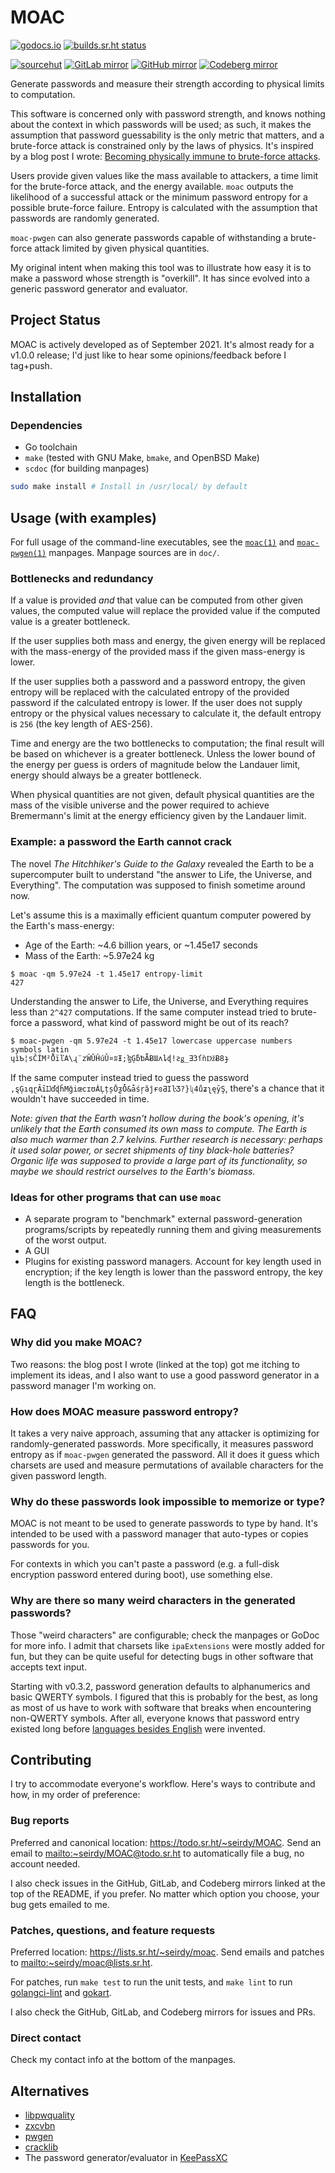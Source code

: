 MOAC
====

[![godocs.io](https://godocs.io/git.sr.ht/~seirdy/moac?status.svg)](https://godocs.io/git.sr.ht/~seirdy/moac) [![builds.sr.ht status](https://builds.sr.ht/~seirdy/moac.svg)](https://builds.sr.ht/~seirdy/moac)

[![sourcehut](https://img.shields.io/badge/repository-sourcehut-lightgrey.svg?logo=data:image/svg+xml;base64,PHN2ZyBmaWxsPSIjZmZmIiB2aWV3Qm94PSIwIDAgNTEyIDUxMiIgeG1sbnM9Imh0dHA6Ly93d3cudzMub3JnLzIwMDAvc3ZnIj48cGF0aCBkPSJNMjU2IDhDMTE5IDggOCAxMTkgOCAyNTZzMTExIDI0OCAyNDggMjQ4IDI0OC0xMTEgMjQ4LTI0OFMzOTMgOCAyNTYgOHptMCA0NDhjLTExMC41IDAtMjAwLTg5LjUtMjAwLTIwMFMxNDUuNSA1NiAyNTYgNTZzMjAwIDg5LjUgMjAwIDIwMC04OS41IDIwMC0yMDAgMjAweiIvPjwvc3ZnPg==)](https://sr.ht/~seirdy/MOAC) [![GitLab mirror](https://img.shields.io/badge/mirror-GitLab-orange.svg?logo=gitlab)](https://gitlab.com/Seirdy/moac) [![GitHub mirror](https://img.shields.io/badge/mirror-GitHub-black.svg?logo=github)](https://github.com/Seirdy/moac) [![Codeberg mirror](https://img.shields.io/badge/mirror-Codeberg-blue.svg?logo=codeberg)](https://codeberg.org/Seirdy/moac)

Generate passwords and measure their strength according to physical limits to computation.

This software is concerned only with password strength, and knows nothing about the context in which passwords will be used; as such, it makes the assumption that password guessability is the only metric that matters, and a brute-force attack is constrained only by the laws of physics. It's inspired by a blog post I wrote: [Becoming physically immune to brute-force attacks](https://seirdy.one/2021/01/12/password-strength.html).

Users provide given values like the mass available to attackers, a time limit for the brute-force attack, and the energy available. `moac` outputs the likelihood of a successful attack or the minimum password entropy for a possible brute-force failure. Entropy is calculated with the assumption that passwords are randomly generated.

`moac-pwgen` can also generate passwords capable of withstanding a brute-force attack limited by given physical quantities.

My original intent when making this tool was to illustrate how easy it is to make a password whose strength is "overkill". It has since evolved into a generic password generator and evaluator.

Project Status
--------------

MOAC is actively developed as of September 2021. It's almost ready for a v1.0.0 release; I'd just like to hear some opinions/feedback before I tag+push.

Installation
------------

### Dependencies

- Go toolchain
- `make` (tested with GNU Make, `bmake`, and OpenBSD Make)
- `scdoc` (for building manpages)

```sh
sudo make install # Install in /usr/local/ by default
```

Usage (with examples)
---------------------

For full usage of the command-line executables, see the [`moac(1)`](https://git.sr.ht/~seirdy/moac/tree/master/item/doc/moac.1.scd) and [`moac-pwgen(1)`](https://git.sr.ht/~seirdy/moac/tree/master/item/doc/moac-pwgen.1.scd) manpages. Manpage sources are in `doc/`.

### Bottlenecks and redundancy

If a value is provided _and_ that value can be computed from other given values, the computed value will replace the provided value if the computed value is a greater bottleneck.

If the user supplies both mass and energy, the given energy will be replaced with the mass-energy of the provided mass if the given mass-energy is lower.

If the user supplies both a password and a password entropy, the given entropy will be replaced with the calculated entropy of the provided password if the calculated entropy is lower. If the user does not supply entropy or the physical values necessary to calculate it, the default entropy is `256` (the key length of AES-256).

Time and energy are the two bottlenecks to computation; the final result will be based on whichever is a greater bottleneck. Unless the lower bound of the energy per guess is orders of magnitude below the Landauer limit, energy should always be a greater bottleneck.

When physical quantities are not given, default physical quantities are the mass of the visible universe and the power required to achieve Bremermann's limit at the energy efficiency given by the Landauer limit.

### Example: a password the Earth cannot crack

The novel _The Hitchhiker's Guide to the Galaxy_ revealed the Earth to be a supercomputer built to understand "the answer to Life, the Universe, and Everything". The computation was supposed to finish sometime around now.

Let's assume this is a maximally efficient quantum computer powered by the Earth's mass-energy:

- Age of the Earth: ~4.6 billion years, or ~1.45e17 seconds
- Mass of the Earth: ~5.97e24 kg

```console
$ moac -qm 5.97e24 -t 1.45e17 entropy-limit
427
```

Understanding the answer to Life, the Universe, and Everything requires less than `2^427` computations. If the same computer instead tried to brute-force a password, what kind of password might be out of its reach?

```console
$ moac-pwgen -qm 5.97e24 -t 1.45e17 lowercase uppercase numbers symbols latin
ɥìƄ¦sČÍM²ȬïľA\ɻ¨zŴǓĤúǓ¤ʬƗ;ɮĢƃƅǞɃƜʌȴɖǃƨǥ_Ǝ3ſǹǅɃ8ɟ
```

If the same computer instead tried to guess the password `,ȿĢıqɽȂīĲďɖȟMǧiœcɪʊȦĻțșŌƺȰ&ǡśŗȁĵɍɞƋIŀƷ?}ʯ4ůʑʅęȳŞ`, there's a chance that it wouldn't have succeeded in time.

_Note: given that the Earth wasn't hollow during the book's opening, it's unlikely that the Earth consumed its own mass to compute. The Earth is also much warmer than 2.7 kelvins. Further research is necessary: perhaps it used solar power, or secret shipments of tiny black-hole batteries? Organic life was supposed to provide a large part of its functionality, so maybe we should restrict ourselves to the Earth's biomass._

### Ideas for other programs that can use `moac`

- A separate program to "benchmark" external password-generation programs/scripts by repeatedly running them and giving measurements of the worst output.
- A GUI
- Plugins for existing password managers. Account for key length used in encryption; if the key length is lower than the password entropy, the key length is the bottleneck.

FAQ
---

### Why did you make MOAC?

Two reasons: the blog post I wrote (linked at the top) got me itching to implement its ideas, and I also want to use a good password generator in a password manager I'm working on.

### How does MOAC measure password entropy?

It takes a very naive approach, assuming that any attacker is optimizing for randomly-generated passwords. More specifically, it measures password entropy as if `moac-pwgen` generated the password. All it does it guess which charsets are used and measure permutations of available characters for the given password length.

### Why do these passwords look impossible to memorize or type?

MOAC is not meant to be used to generate passwords to type by hand. It's intended to be used with a password manager that auto-types or copies passwords for you.

For contexts in which you can't paste a password (e.g. a full-disk encryption password entered during boot), use something else.

### Why are there so many weird characters in the generated passwords?

Those "weird characters" are configurable; check the manpages or GoDoc for more info. I admit that charsets like `ipaExtensions` were mostly added for fun, but they can be quite useful for detecting bugs in other software that accepts text input.

Starting with v0.3.2, password generation defaults to alphanumerics and basic QWERTY symbols. I figured that this is probably for the best, as long as most of us have to work with software that breaks when encountering non-QWERTY symbols. After all, everyone knows that password entry existed long before [languages besides English](https://blog.tdwright.co.uk/2018/11/06/anglocentrism-broke-my-tests-ignore-localisation-at-your-peril/) were invented.

Contributing
------------

I try to accommodate everyone's workflow. Here's ways to contribute and how, in my order of preference:

### Bug reports

Preferred and canonical location: <https://todo.sr.ht/~seirdy/MOAC>. Send an email to <mailto:~seirdy/MOAC@todo.sr.ht> to automatically file a bug, no account needed.

I also check issues in the GitHub, GitLab, and Codeberg mirrors linked at the top of the README, if you prefer. No matter which option you choose, your bug gets emailed to me.

### Patches, questions, and feature requests

Preferred location: <https://lists.sr.ht/~seirdy/moac>. Send emails and patches to <mailto:~seirdy/moac@lists.sr.ht>.

For patches, run `make test` to run the unit tests, and `make lint` to run [golangci-lint](https://github.com/golangci/golangci-lint) and [gokart](https://github.com/praetorian-inc/gokart).

I also check the GitHub, GitLab, and Codeberg mirrors for issues and PRs.

### Direct contact

Check my contact info at the bottom of the manpages.

Alternatives
------------

- [libpwquality](https://github.com/libpwquality/libpwquality/)
- [zxcvbn](https://www.usenix.org/conference/usenixsecurity16/technical-sessions/presentation/wheeler)
- [pwgen](http://sf.net/projects/pwgen)
- [cracklib](https://github.com/cracklib/cracklib)
- The password generator/evaluator in [KeePassXC](https://keepassxc.org/)

